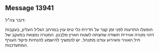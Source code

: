 ## Message 13941

דובר צה"ל:

הופעלו התרעות לפני זמן קצר על חדירת כלי טיס עוין במרחב הגליל העליון, בעקבות זיהוי מטרה אווירית חשודה שחצתה לשטח הארץ מלבנון.
המטרה נמצאת במעקב של חיל האוויר והאירוע עודנו מתנהל.
יש להמשיך להישמע להנחיות פיקוד העורף המתעדכנות.

